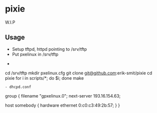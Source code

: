 pixie
=====

W.I.P

Usage
-----

- Setup tftpd, httpd pointing to /srv/tftp
- Put pxelinux in /srv/tftp
- ```
cd /srv/tftp
mkdir pxelinux.cfg
git clone git@github.com:erik-smit/pixie
cd pixie
for i in scripts/*; do $i; done
make
```
- dhcpd.conf 
```
group {
  filename "gpxelinux.0";
  next-server 193.16.154.63;

  host somebody { hardware ethernet 0:c0:c3:49:2b:57; }
}
```
